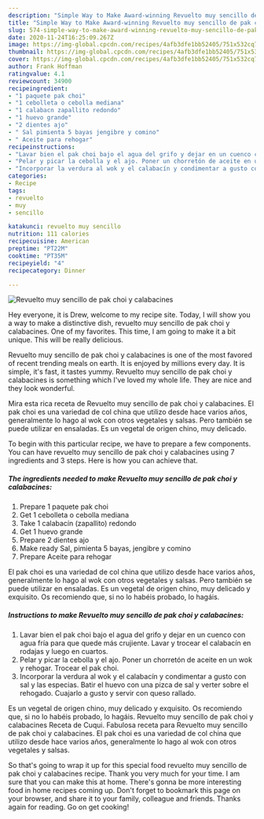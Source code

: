```yaml
---
description: "Simple Way to Make Award-winning Revuelto muy sencillo de pak choi y calabacines"
title: "Simple Way to Make Award-winning Revuelto muy sencillo de pak choi y calabacines"
slug: 574-simple-way-to-make-award-winning-revuelto-muy-sencillo-de-pak-choi-y-calabacines
date: 2020-11-24T16:25:09.267Z
image: https://img-global.cpcdn.com/recipes/4afb3dfe1bb52405/751x532cq70/revuelto-muy-sencillo-de-pak-choi-y-calabacines-foto-principal.jpg
thumbnail: https://img-global.cpcdn.com/recipes/4afb3dfe1bb52405/751x532cq70/revuelto-muy-sencillo-de-pak-choi-y-calabacines-foto-principal.jpg
cover: https://img-global.cpcdn.com/recipes/4afb3dfe1bb52405/751x532cq70/revuelto-muy-sencillo-de-pak-choi-y-calabacines-foto-principal.jpg
author: Frank Hoffman
ratingvalue: 4.1
reviewcount: 34900
recipeingredient:
- "1 paquete pak choi"
- "1 cebolleta o cebolla mediana"
- "1 calabacn zapallito redondo"
- "1 huevo grande"
- "2 dientes ajo"
- " Sal pimienta 5 bayas jengibre y comino"
- " Aceite para rehogar"
recipeinstructions:
- "Lavar bien el pak choi bajo el agua del grifo y dejar en un cuenco con agua fría para que quede más crujiente. Lavar y trocear el calabacín en rodajas y luego en cuartos."
- "Pelar y picar la cebolla y el ajo. Poner un chorretón de aceite en un wok y rehogar. Trocear el pak choi."
- "Incorporar la verdura al wok y el calabacín y condimentar a gusto con sal y las especias. Batir el huevo con una pizca de sal y verter sobre el rehogado. Cuajarlo a gusto y servir con queso rallado."
categories:
- Recipe
tags:
- revuelto
- muy
- sencillo

katakunci: revuelto muy sencillo 
nutrition: 111 calories
recipecuisine: American
preptime: "PT22M"
cooktime: "PT35M"
recipeyield: "4"
recipecategory: Dinner

---
```



![Revuelto muy sencillo de pak choi y calabacines](https://img-global.cpcdn.com/recipes/4afb3dfe1bb52405/751x532cq70/revuelto-muy-sencillo-de-pak-choi-y-calabacines-foto-principal.jpg)

Hey everyone, it is Drew, welcome to my recipe site. Today, I will show you a way to make a distinctive dish, revuelto muy sencillo de pak choi y calabacines. One of my favorites. This time, I am going to make it a bit unique. This will be really delicious.

Revuelto muy sencillo de pak choi y calabacines is one of the most favored of recent trending meals on earth. It is enjoyed by millions every day. It is simple, it's fast, it tastes yummy. Revuelto muy sencillo de pak choi y calabacines is something which I've loved my whole life. They are nice and they look wonderful.

Mira esta rica receta de Revuelto muy sencillo de pak choi y calabacines. El pak choi es una variedad de col china que utilizo desde hace varios años, generalmente lo hago al wok con otros vegetales y salsas. Pero también se puede utilizar en ensaladas. Es un vegetal de origen chino, muy delicado.


To begin with this particular recipe, we have to prepare a few components. You can have revuelto muy sencillo de pak choi y calabacines using 7 ingredients and 3 steps. Here is how you can achieve that.

<!--inarticleads1-->

##### The ingredients needed to make Revuelto muy sencillo de pak choi y calabacines:

1. Prepare 1 paquete pak choi
1. Get 1 cebolleta o cebolla mediana
1. Take 1 calabacín (zapallito) redondo
1. Get 1 huevo grande
1. Prepare 2 dientes ajo
1. Make ready  Sal, pimienta 5 bayas, jengibre y comino
1. Prepare  Aceite para rehogar


El pak choi es una variedad de col china que utilizo desde hace varios años, generalmente lo hago al wok con otros vegetales y salsas. Pero también se puede utilizar en ensaladas. Es un vegetal de origen chino, muy delicado y exquisito. Os recomiendo que, si no lo habéis probado, lo hagáis. 

<!--inarticleads2-->

##### Instructions to make Revuelto muy sencillo de pak choi y calabacines:

1. Lavar bien el pak choi bajo el agua del grifo y dejar en un cuenco con agua fría para que quede más crujiente. Lavar y trocear el calabacín en rodajas y luego en cuartos.
1. Pelar y picar la cebolla y el ajo. Poner un chorretón de aceite en un wok y rehogar. Trocear el pak choi.
1. Incorporar la verdura al wok y el calabacín y condimentar a gusto con sal y las especias. Batir el huevo con una pizca de sal y verter sobre el rehogado. Cuajarlo a gusto y servir con queso rallado.


Es un vegetal de origen chino, muy delicado y exquisito. Os recomiendo que, si no lo habéis probado, lo hagáis. Revuelto muy sencillo de pak choi y calabacines Receta de Cuqui. Fabulosa receta para Revuelto muy sencillo de pak choi y calabacines. El pak choi es una variedad de col china que utilizo desde hace varios años, generalmente lo hago al wok con otros vegetales y salsas. 

So that's going to wrap it up for this special food revuelto muy sencillo de pak choi y calabacines recipe. Thank you very much for your time. I am sure that you can make this at home. There's gonna be more interesting food in home recipes coming up. Don't forget to bookmark this page on your browser, and share it to your family, colleague and friends. Thanks again for reading. Go on get cooking!
